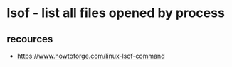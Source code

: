 # lsof - list all files opened by process

## recources
- https://www.howtoforge.com/linux-lsof-command
